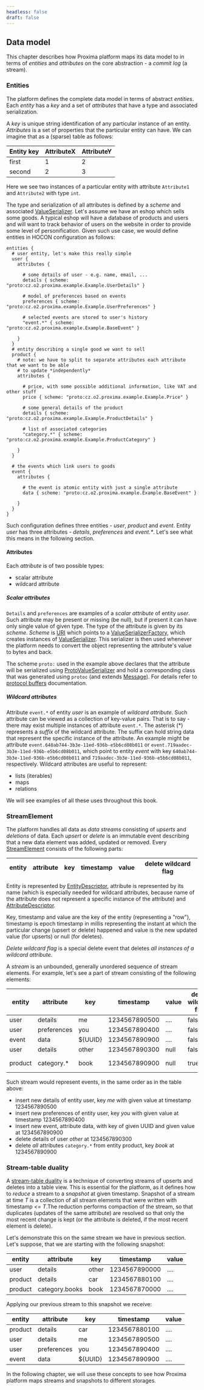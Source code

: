 ```yaml
---
headless: false
draft: false
---
```

## Data model

This chapter describes how Proxima platform maps its data model to in terms of _entities_ and _attributes_ on the core abstraction - a _commit log_ (a stream).

### Entities

The platform defines the complete data model in terms of abstract _entities_. Each _entity_ has a _key_ and a set of _attributes_ that have a type and associated serialization.

A _key_ is unique string identification of any particular instance of an entity. _Attributes_ is a set of properties that the particular entity can have. We can imagine that as a (sparse) table as follows:

| Entity key | AttributeX  | AttributeY  |
| ---------- | ----------- | ----------- |
| first      | 1           | 2           |
| second     | 2           | 3           |

Here we see two instances of a particular entity with attribute `Attribute1` and `Attribute2` with type `int`.

The type and serialization of all attributes is defined by a _scheme_ and associated [ValueSerializer](https://datadrivencz.github.io/proxima-platform/apidocs/cz/o2/proxima/core/scheme/ValueSerializer.html). Let's assume we have an eshop which sells some goods. A typical eshop will have a database of products and users and will want to track behavior of users on the website in order to provide some level of personification. Given such use case, we would define entities in HOCON configuration as follows:

```
entities {
  # user entity, let's make this really simple
  user {
    attributes {

      # some details of user - e.g. name, email, ...
      details { scheme: "proto:cz.o2.proxima.example.Example.UserDetails" }

      # model of preferences based on events
      preferences { scheme: "proto:cz.o2.proxima.example.Example.UserPreferences" }

      # selected events are stored to user's history
      "event.*" { scheme: "proto:cz.o2.proxima.example.Example.BaseEvent" }

    }
  }
  # entity describing a single good we want to sell
  product {
    # note: we have to split to separate attributes each attribute that we want to be able
    # to update *independently*
    attributes {

      # price, with some possible additional information, like VAT and other stuff
      price { scheme: "proto:cz.o2.proxima.example.Example.Price" }

      # some general details of the product
      details { scheme: "proto:cz.o2.proxima.example.Example.ProductDetails" }

      # list of associated categories
      "category.*" { scheme: "proto:cz.o2.proxima.example.Example.ProductCategory" }

    }
  }

  # the events which link users to goods
  event {
    attributes {

      # the event is atomic entity with just a single attribute
      data { scheme: "proto:cz.o2.proxima.example.Example.BaseEvent" }

    }
  }
}
```

Such configuration defines three entities - _user_, _product_ and _event_. Entity _user_ has three attributes - _details_, _preferences_ and _event.*_. Let's see what this means in the following section.

#### Attributes

Each _attribute_ is of two possible types:

 * scalar attribute
 * wildcard attribute

##### Scalar attributes

`Details` and `preferences` are examples of a _scalar attribute_ of entity _user_. Such attribute may be present or missing (be null), but if present it can have only single value of given type. The type of the attribute is given by its _scheme_. _Scheme_ is [URI](https://en.wikipedia.org/wiki/Uniform_Resource_Identifier) which points to a [ValueSerializerFactory](https://datadrivencz.github.io/proxima-platform/apidocs/cz/o2/proxima/core/scheme/ValueSerializerFactory.html), which creates instances of [ValueSerializer](https://datadrivencz.github.io/proxima-platform/apidocs/cz/o2/proxima/core/scheme/ValueSerializer.html). This serializer is then used whenever the platform needs to convert the object representing the attribute's value to bytes and back.

The scheme `proto:` used in the example above declares that the attribute will be serialized using [ProtoValueSerializer](https://datadrivencz.github.io/proxima-platform/apidocs/cz/o2/proxima/core/scheme/proto/ProtoSerializerFactory.ProtoValueSerializer.html) and hold a corresponding class that was generated using `protoc` (and extends [Message](https://www.javadoc.io/doc/com.google.protobuf/protobuf-java/latest/com/google/protobuf/Message.html)). For details refer to [protocol buffers](https://developers.google.com/protocol-buffers) documentation.


##### Wildcard attributes
Attribute `event.*` of entity _user_ is an example of _wildcard attribute_. Such attribute can be viewed as a collection of key-value pairs. That is to say - there may exist multiple instances of attribute `event.*`. The asterisk (\*) represents a _suffix_ of the wildcard attribute. The suffix can hold string data that represent the specific instance of the attribute. An example might be attribute `event.640ab744-3b3e-11ed-936b-e5b6cd08b011` or `event.719aadec-3b3e-11ed-936b-e5b6cd08b011`, which point to entity _event_ with key `640ab744-3b3e-11ed-936b-e5b6cd08b011` and `719aadec-3b3e-11ed-936b-e5b6cd08b011`, respectively. Wildcard attributes are useful to represent:

 * lists (iterables)
 * maps
 * relations

We will see examples of all these uses throughout this book.

### StreamElement

The platform handles all data as _data streams_ consisting of _upserts_ and _deletions_ of data. Each _upsert_ or _delete_ is an immutable event describing that a new data element was added, updated or removed. Every [StreamElement](https://datadrivencz.github.io/proxima-platform/apidocs/cz/o2/proxima/core/storage/StreamElement.html) consists of the following parts:

|  entity   |  attribute  |  key  |  timestamp | value | delete wildcard flag |
|-----------|-------------|-------|------------|-------|----------------------|

Entity is represented by [EntityDescriptor](https://datadrivencz.github.io/proxima-platform/apidocs/cz/o2/proxima/core/repository/EntityDescriptor.html), attribute is represented by its name (which is especially needed for wildcard attributes, because name of the attribute does not represent a specific instance of the attribute) and [AttributeDescriptor](https://datadrivencz.github.io/proxima-platform/apidocs/cz/o2/proxima/core/repository/AttributeDescriptor.html).

Key, timestamp and value are the key of the entity (representing a "row"), timestamp is epoch timestamp in millis representing the instant at which the particular change (upsert or delete) happened and value is the new updated value (for upserts) or null (for deletes).

_Delete wildcard flag_ is a special delete event that deletes _all instances of a wildcard attribute_.

A _stream_ is an unbounded, generally unordered sequence of stream elements. For example, let's see a part of stream consisting of the following elements:


|  entity   |   attribute   |  key  |   timestamp   | value | delete wildcard flag | _type_        |
|-----------|---------------|-------|---------------|-------|----------------------|---------------|
|    user   |    details    |  me   |  1234567890500 | ....  |        false         | _upsert_ |
|    user   |  preferences  |  you  |  1234567890400 | ....  |        false         | _upsert_ |
|    event  |  data         | ${UUID}  |  1234567890900 | ....  |        false         | _upsert_ |
|    user   |   details     | other |  1234567890300 | null  |        false         | _delete_ |
|   product |  category.\*  | book  |  1234567890900 | null  |        true          | _delete wildcard_ |

Such stream would represent events, in the same order as in the table above:
 * insert new details of entity user, key _me_ with given value at timestamp 1234567890500
 * insert new preferences of entity user, key _you_ with given value at timestamp 1234567890400
 * insert new event, attribute data, with key of given UUID and given value at 1234567890900
 * delete details of user _other_ at 1234567890300
 * delete _all_ attributes `category.*` from entity product, key _book_ at 1234567890900

### Stream-table duality

A [stream-table duality](https://docs.confluent.io/platform/current/streams/concepts.html#duality-of-streams-and-tables) is a technique of converting streams of upserts and deletes into a table view. This is essential for the platform, as it defines how to _reduce_ a stream to a _snapshot_ at given timestamp. Snapshot of a stream at time _T_ is a collection of all stream elements that were written with timestamp _<= T_.The reduction performs compaction of the stream, so that duplicates (updates of the same attribute) are resolved so that only the most recent change is kept (or the attribute is deleted, if the most recent element is delete).

Let's demonstrate this on the same stream we have in previous section. Let's suppose, that we are starting with the following snapshot:


|  entity   |   attribute   |  key  |   timestamp   | value |
|-----------|---------------|-------|---------------|-------|
|   user    |    details    |  other  |  1234567890000 | ....  |
|   product |  details      |  car  |  1234567880100 | ....  |
|   product |   category.books | book | 1234567870000 | .... |

Applying our previous stream to this snapshot we receive:

|  entity   |   attribute   |  key  |   timestamp   | value |
|-----------|---------------|-------|---------------|-------|
|   product |  details      |  car  |  1234567880100 | .... |
|   user    |  details      |  me   |  1234567890500 | .... |
|   user    |  preferences  |  you  |  1234567890400 | .... |
|   event   |  data         | ${UUID} | 1234567890900 | .... |

In the following chapter, we will use these concepts to see how Proxima platform maps streams and snapshots to different storages.
